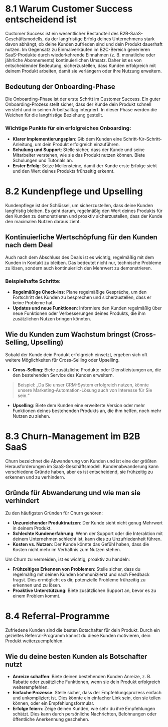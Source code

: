 # 8.1 Warum Customer Success entscheidend ist

Customer Success ist ein wesentlicher Bestandteil des B2B-SaaS-Geschäftsmodells, da der langfristige Erfolg deines Unternehmens stark davon abhängt, ob deine Kunden zufrieden sind und dein Produkt dauerhaft nutzen. Im Gegensatz zu Einmalverkäufen im B2C-Bereich generieren SaaS-Produkte durch wiederkehrende Einnahmen (z. B. monatliche oder jährliche Abonnements) kontinuierlichen Umsatz. Daher ist es von entscheidender Bedeutung, sicherzustellen, dass Kunden erfolgreich mit deinem Produkt arbeiten, damit sie verlängern oder ihre Nutzung erweitern.

## Bedeutung der Onboarding-Phase

Die Onboarding-Phase ist der erste Schritt im Customer Success. Ein guter Onboarding-Prozess stellt sicher, dass der Kunde dein Produkt schnell versteht und in seinen Arbeitsalltag integriert. In dieser Phase werden die Weichen für die langfristige Beziehung gestellt.

### Wichtige Punkte für ein erfolgreiches Onboarding:

- **Klarer Implementierungsplan**: Gib dem Kunden eine Schritt-für-Schritt-Anleitung, um dein Produkt erfolgreich einzuführen.
- **Schulung und Support**: Stelle sicher, dass der Kunde und seine Mitarbeiter verstehen, wie sie das Produkt nutzen können. Biete Schulungen und Tutorials an.
- **Erster Erfolg**: Setze Meilensteine, damit der Kunde erste Erfolge sieht und den Wert deines Produkts frühzeitig erkennt.

# 8.2 Kundenpflege und Upselling

Kundenpflege ist der Schlüssel, um sicherzustellen, dass deine Kunden langfristig bleiben. Es geht darum, regelmäßig den Wert deines Produkts für den Kunden zu demonstrieren und proaktiv sicherzustellen, dass der Kunde den maximalen Nutzen daraus zieht.

## Kontinuierliche Wertschöpfung für den Kunden nach dem Deal

Auch nach dem Abschluss des Deals ist es wichtig, regelmäßig mit dem Kunden in Kontakt zu bleiben. Das bedeutet nicht nur, technische Probleme zu lösen, sondern auch kontinuierlich den Mehrwert zu demonstrieren.

### Beispielhafte Schritte:

- **Regelmäßige Check-ins**: Plane regelmäßige Gespräche, um den Fortschritt des Kunden zu besprechen und sicherzustellen, dass er keine Probleme hat.
- **Updates und neue Funktionen**: Informiere den Kunden regelmäßig über neue Funktionen oder Verbesserungen deines Produkts, die ihm zusätzlichen Nutzen bringen könnten.

## Wie du Kunden zum Wachstum bringst (Cross-Selling, Upselling)

Sobald der Kunde dein Produkt erfolgreich einsetzt, ergeben sich oft weitere Möglichkeiten für Cross-Selling oder Upselling.

- **Cross-Selling**: Biete zusätzliche Produkte oder Dienstleistungen an, die den bestehenden Service des Kunden erweitern. 
> Beispiel: „Da Sie unser CRM-System erfolgreich nutzen, könnte unsere Marketing-Automation-Lösung auch von Interesse für Sie sein.“

- **Upselling**: Biete dem Kunden eine erweiterte Version oder mehr Funktionen deines bestehenden Produkts an, die ihm helfen, noch mehr Nutzen zu ziehen.

# 8.3 Churn-Management im B2B SaaS

Churn bezeichnet die Abwanderung von Kunden und ist eine der größten Herausforderungen im SaaS-Geschäftsmodell. Kundenabwanderung kann verschiedene Gründe haben, aber es ist entscheidend, sie frühzeitig zu erkennen und zu verhindern.

## Gründe für Abwanderung und wie man sie verhindert

Zu den häufigsten Gründen für Churn gehören:

- **Unzureichender Produktnutzen**: Der Kunde sieht nicht genug Mehrwert in deinem Produkt.
- **Schlechte Kundenerfahrung**: Wenn der Support oder die Interaktion mit deinem Unternehmen schlecht ist, kann dies zu Unzufriedenheit führen.
- **Kosten vs. Nutzen**: Der Kunde könnte das Gefühl haben, dass die Kosten nicht mehr im Verhältnis zum Nutzen stehen.

Um Churn zu vermeiden, ist es wichtig, proaktiv zu handeln:

- **Frühzeitiges Erkennen von Problemen**: Stelle sicher, dass du regelmäßig mit deinen Kunden kommunizierst und nach Feedback fragst. Dies ermöglicht es dir, potenzielle Probleme frühzeitig zu erkennen und zu lösen.
- **Proaktive Unterstützung**: Biete zusätzlichen Support an, bevor es zu einem Problem kommt.

# 8.4 Referral-Programme

Zufriedene Kunden sind die besten Botschafter für dein Produkt. Durch ein gezieltes Referral-Programm kannst du diese Kunden motivieren, dein Produkt weiterzuempfehlen.

## Wie du deine besten Kunden als Botschafter nutzt

- **Anreize schaffen**: Biete deinen bestehenden Kunden Anreize, z. B. Rabatte oder zusätzliche Funktionen, wenn sie dein Produkt erfolgreich weiterempfehlen.
- **Einfache Prozesse**: Stelle sicher, dass der Empfehlungsprozess einfach und unkompliziert ist. Dies könnte ein einfacher Link sein, den sie teilen können, oder ein Empfehlungsformular.
- **Erfolge feiern**: Zeige deinen Kunden, wie sehr du ihre Empfehlungen schätzt. Dies kann durch persönliche Nachrichten, Belohnungen oder öffentliche Anerkennung geschehen.
